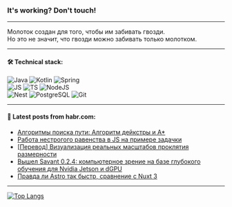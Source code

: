 ### It's working? Don't touch!

---
Молоток создан для того, чтобы им забивать гвозди. <br>
Но это не значит, что гвозди можно забивать только молотком.

---

#### 🛠️ Technical stack:

![Java](https://img.shields.io/badge/Java-informational?logo=Oracle&style=flat&logoColor=white&color=FF4500)
![Kotlin](https://img.shields.io/badge/Kotlin-informational?logo=Kotlin&style=flat&logoColor=white&color=774D97)
![Spring](https://img.shields.io/badge/SpringBoot-informational?logo=SpringBoot&style=flat&logoColor=white&color=6DB33F) <br>
![JS](https://img.shields.io/badge/JS-informational?logo=javaScript&style=flat&logoColor=black&color=F7Df1E)
![TS](https://img.shields.io/badge/TypeScript-informational?logo=typeScript&style=flat&logoColor=black&color=0667A8)
![NodeJS](https://img.shields.io/badge/NodeJS-informational?logo=node.js&style=flat&logoColor=white&color=70A760) <br>
![Nest](https://img.shields.io/badge/NestJS-informational?logo=NestJS&style=flat&logoColor=white&color=E0234E)
![PostgreSQL](https://img.shields.io/badge/PostgreSQL-informational?logo=PostgreSQL&style=flat&logoColor=white&color=DAA520)
![Git](https://img.shields.io/badge/Git-informational?logo=git&style=flat&logoColor=white&color=778899)

___

#### 💬 Latest posts from habr.com:

<!-- BLOG-POST-LIST:START -->
- [Алгоритмы поиска пути: Алгоритм дейкстры и А*](https://habr.com/ru/companies/otus/articles/748470/?utm_source=habrahabr&utm_medium=rss&utm_campaign=748470)
- [Работа нестрогого равенства в JS на примере задачки](https://habr.com/ru/articles/748452/?utm_source=habrahabr&utm_medium=rss&utm_campaign=748452)
- [[Перевод] Визуализация реальных масштабов проклятия размерности](https://habr.com/ru/companies/wunderfund/articles/748044/?utm_source=habrahabr&utm_medium=rss&utm_campaign=748044)
- [Вышел Savant 0.2.4: компьютерное зрение на базе глубокого обучения для Nvidia Jetson и dGPU](https://habr.com/ru/articles/748438/?utm_source=habrahabr&utm_medium=rss&utm_campaign=748438)
- [Правда ли Astro так быстр, сравнение с Nuxt 3](https://habr.com/ru/articles/748366/?utm_source=habrahabr&utm_medium=rss&utm_campaign=748366)
<!-- BLOG-POST-LIST:END -->

---
[![Top Langs](https://github-readme-stats-git-master-advtsetting-gmailcom.vercel.app/api/top-langs/?username=zloylis&langs_count=10&hide_title=false&title_color=e6edf3&size_weight=0.5&count_weight=0.5&layout=compact&hide_border=true&theme=dracula)](https://github.com/zloylis)

<!-- ![GitHub stats](https://github-readme-stats-git-master-advtsetting-gmailcom.vercel.app/api?username=zloylis&show_icons=true&hide_border=true&theme=dracula&hide_title=true&include_all_commits=true&count_private=true&hide=contribs&hide_rank=true) -->
